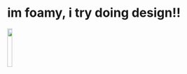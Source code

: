 # im foamy, i try doing design!!
<img src="https://komarev.com/ghpvc/?username=uhhhhfoamy&color=orange" width="15%"/>
